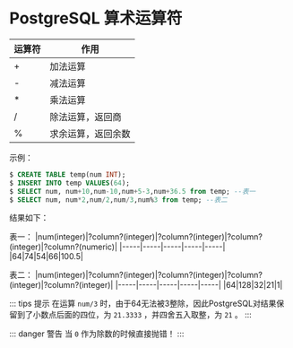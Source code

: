 # PostgreSQL 算术运算符

|运算符|作用|
|-----|-----|
|+|加法运算|
|-|减法运算|
|*|乘法运算|
|/|除法运算，返回商|
|%|求余运算，返回余数|

示例：

```sql
$ CREATE TABLE temp(num INT);
$ INSERT INTO temp VALUES(64);
$ SELECT num, num+10,num-10,num+5-3,num+36.5 from temp; --表一
$ SELECT num, num*2,num/2,num/3,num%3 from temp; --表二
```

结果如下：

表一：
|num(integer)|?column?(integer)|?column?(integer)|?column?(integer)|?column?(numeric)|
|-----|-----|-----|-----|-----|
|64|74|54|66|100.5|

表二：
|num(integer)|?column?(integer)|?column?(integer)|?column?(integer)|?column?(integer)|
|-----|-----|-----|-----|-----|
|64|128|32|21|1|

::: tips 提示
在运算 `num/3` 时，由于64无法被3整除，因此PostgreSQL对结果保留到了小数点后面的四位，为 `21.3333` ，并四舍五入取整，为 `21` 。
:::

::: danger 警告
当 `0` 作为除数的时候直接抛错！
:::
